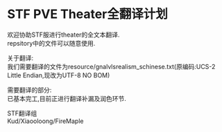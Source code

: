 # STF PVE Theater全翻译计划

欢迎协助STF服进行theater的全文本翻译.  
repsitory中的文件可以随意使用.

关于翻译:   
我们需要翻译的文件为resource/gnalvlsrealism_schinese.txt(原编码:UCS-2 Little Endian,现改为UTF-8 NO BOM)

需要翻译的部分:			
已基本完工,目前正进行翻译补漏及润色环节.

STF翻译组   	
Kud/Xiaooloong/FireMaple
